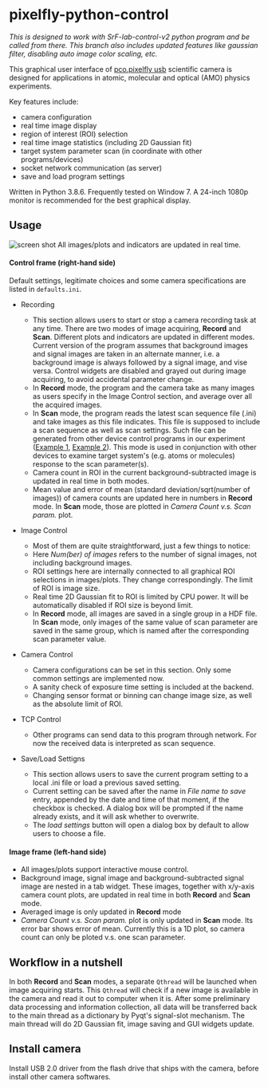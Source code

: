# pixelfly-python-control

*This is designed to work with SrF-lab-control-v2 python program and be called from there. This branch also includes updated features like gaussian filter, disabling auto image color scaling, etc.*

This graphical user interface of [pco.pixelfly usb](https://www.pco.de/scientific-cameras/pcopixelfly-usb/) scientific camera is designed for applications in atomic, molecular and optical (AMO) physics experiments.

Key features include:
- camera configuration
- real time image display
- region of interest (ROI) selection
- real time image statistics (including 2D Gaussian fit)
- target system parameter scan (in coordinate with other programs/devices)
- socket network communication (as server)
- save and load program settings


Written in Python 3.8.6. Frequently tested on Window 7. A 24-inch 1080p monitor is recommended for the best graphical display.


## Usage
![screen shot](screenshot.png)
All images/plots and indicators are updated in real time.

#### Control frame (right-hand side)
Default settings, legitimate choices and some camera specifications are listed in `defaults.ini`.
- Recording
	- This section allows users to start or stop a camera recording task at any time. There are two modes of image acquiring, **Record** and **Scan**. Different plots and indicators are updated in different modes. Current version of the program assumes that background images and signal images are taken in an alternate manner, i.e. a background image is always followed by a signal image, and vise versa. Control widgets are disabled and grayed out during image acquiring, to avoid accidental parameter change.
	- In **Record** mode, the program and the camera take as many images as users specify in the Image Control section, and average over all the acquired images.
	- In **Scan** mode, the program reads the latest scan sequence file (.ini) and take images as this file indicates. This file is supposed to include a scan sequence as well as scan settings. Such file can be generated from other device control programs in our experiment ([Example 1](https://github.com/qw372/SrF-lab-control), [Example 2](https://github.com/qw372/SpinCore-Python-Control)). This mode is used in conjunction with other devices to examine target system's (e.g. atoms or molecules) response to the scan parameter(s).
	- Camera count in ROI in the current background-subtracted image is updated in real time in both modes.
	- Mean value and error of mean (standard deviation/sqrt(number of images)) of camera counts are updated here in numbers in **Record** mode. In **Scan** mode, those are plotted in _Camera Count v.s. Scan param._ plot.


- Image Control
	- Most of them are quite straightforward, just a few things to notice:
	- Here _Num(ber) of images_ refers to the number of signal images, not including background images.
	- ROI settings here are internally connected to all graphical ROI selections in images/plots. They change correspondingly. The limit of ROI is image size.
	- Real time 2D Gaussian fit to ROI is limited by CPU power. It will be automatically disabled if ROI size is beyond limit.
	- In **Record** mode, all images are saved in a single group in a HDF file. In **Scan** mode, only images of the same value of scan parameter are saved in the same group, which is named after the corresponding scan parameter value.


- Camera Control
  - Camera configurations can be set in this section. Only some common settings are implemented now.
  - A sanity check of exposure time setting is included at the backend.
  - Changing sensor format or binning can change image size, as well as the absolute limit of ROI.


- TCP Control
	- Other programs can send data to this program through network. For now the received data is interpreted as scan sequence.


- Save/Load Settigns
	- This section allows users to save the current program setting to a local .ini file or load a previous saved setting.
	- Current setting can be saved after the name in _File name to save_ entry, appended by the date and time of that moment, if the checkbox is checked. A dialog box will be prompted if the name already exists, and it will ask whether to overwrite.
	- The _load settings_ button will open a dialog box by default to allow users to choose a file.


#### Image frame (left-hand side)
- All images/plots support interactive mouse control.
- Background image, signal image and background-subtracted signal image are nested in a tab widget. These images, together with x/y-axis camera count plots, are updated in real time in both **Record** and **Scan** mode.
- Averaged image is only updated in **Record** mode
- _Camera Count v.s. Scan param._ plot is only updated in **Scan** mode. Its error bar shows error of mean. Currently this is a 1D plot, so camera count can only be ploted v.s. one scan parameter.


## Workflow in a nutshell
In both **Record** and **Scan** modes, a separate `Qthread` will be launched when image acquiring starts. This `Qthread` will check if a new image is available in the camera and read it out to computer when it is. After some preliminary data processing and information collection, all data will be transferred back to the main thread as a dictionary by Pyqt's signal-slot mechanism. The main thread will do 2D Gaussian fit, image saving and GUI widgets update.  

## Install camera
Install USB 2.0 driver from the flash drive that ships with the camera, before install other camera softwares.
